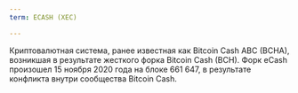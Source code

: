 ```yaml
---
term: ECASH (XEC)

---
```

Криптовалютная система, ранее известная как Bitcoin Cash ABC (BCHA), возникшая в результате жесткого форка Bitcoin Cash (BCH). Форк eCash произошел 15 ноября 2020 года на блоке 661 647, в результате конфликта внутри сообщества Bitcoin Cash.